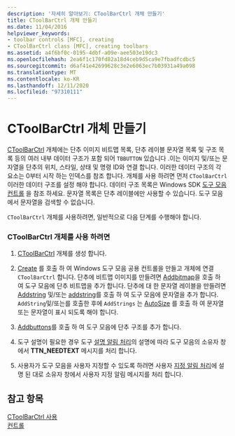 ```yaml
---
description: '자세히 알아보기: CToolBarCtrl 개체 만들기'
title: CToolBarCtrl 개체 만들기
ms.date: 11/04/2016
helpviewer_keywords:
- toolbar controls [MFC], creating
- CToolBarCtrl class [MFC], creating toolbars
ms.assetid: a4f6bf0c-0195-4dbf-a09e-aee503e19dc3
ms.openlocfilehash: 2ea6f1c170fd82a18d4ceb9d5ca9e7fbadfcdbc5
ms.sourcegitcommit: d6af41e42699628c3e2e6063ec7b03931a49a098
ms.translationtype: MT
ms.contentlocale: ko-KR
ms.lasthandoff: 12/11/2020
ms.locfileid: "97310111"
---
```

# <a name="creating-a-ctoolbarctrl-object"></a>CToolBarCtrl 개체 만들기

[CToolBarCtrl](reference/ctoolbarctrl-class.md) 개체에는 단추 이미지 비트맵 목록, 단추 레이블 문자열 목록 및 구조 목록 등의 여러 내부 데이터 구조가 포함 되어 `TBBUTTON` 있습니다 .이는 이미지 및/또는 문자열을 단추의 위치, 스타일, 상태 및 명령 ID와 연결 합니다. 이러한 데이터 구조의 각 요소는 0부터 시작 하는 인덱스를 참조 합니다. 개체를 사용 하려면 먼저 `CToolBarCtrl` 이러한 데이터 구조를 설정 해야 합니다. 데이터 구조 목록은 Windows SDK [도구 모음 컨트롤](controls-mfc.md) 을 참조 하세요. 문자열 목록은 단추 레이블에만 사용할 수 있습니다. 도구 모음에서 문자열을 검색할 수 없습니다.

`CToolBarCtrl` 개체를 사용하려면, 일반적으로 다음 단계를 수행해야 합니다.

### <a name="to-use-a-ctoolbarctrl-object"></a>CToolBarCtrl 개체를 사용 하려면

1. [CToolBarCtrl](reference/ctoolbarctrl-class.md) 개체를 생성 합니다.

1. [Create](reference/ctoolbarctrl-class.md#create) 를 호출 하 여 Windows 도구 모음 공용 컨트롤을 만들고 개체에 연결 `CToolBarCtrl` 합니다. 단추에 비트맵 이미지를 만들려면 [Addbitmap](reference/ctoolbarctrl-class.md#addbitmap)을 호출 하 여 도구 모음에 단추 비트맵을 추가 합니다. 단추에 대 한 문자열 레이블을 만들려면 [Addstring](reference/ctoolbarctrl-class.md#addstring) 및/또는 [addstring](reference/ctoolbarctrl-class.md#addstrings)를 호출 하 여 도구 모음에 문자열을 추가 합니다. `AddString`및/또는를 호출한 후에 `AddStrings` 는 [AutoSize](reference/ctoolbarctrl-class.md#autosize) 를 호출 하 여 문자열 또는 문자열이 표시 되도록 해야 합니다.

1. [Addbuttons](reference/ctoolbarctrl-class.md#addbuttons)를 호출 하 여 도구 모음에 단추 구조를 추가 합니다.

1. 도구 설명이 필요한 경우 도구 [설명 알림 처리](handling-tool-tip-notifications.md)의 설명에 따라 도구 모음의 소유자 창에서 **TTN_NEEDTEXT** 메시지를 처리 합니다.

1. 사용자가 도구 모음을 사용자 지정할 수 있도록 하려면 사용자 [지정 알림 처리](handling-customization-notifications.md)에 설명 된 대로 소유자 창에서 사용자 지정 알림 메시지를 처리 합니다.

## <a name="see-also"></a>참고 항목

[CToolBarCtrl 사용](using-ctoolbarctrl.md)<br/>
[컨트롤](controls-mfc.md)
